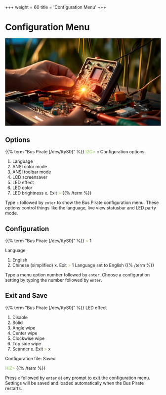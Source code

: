 +++
weight = 60
title = 'Configuration Menu'
+++



# Configuration Menu

![](./img/configuration-1024.jpg)

## Options

{{% term "Bus Pirate [/dev/ttyS0]" %}}
<span style="color:#96cb59">I2C></span> c
<span className="bp-info">
<span className="bp-info">Configuration options</span></span>
 1. <span className="bp-info">Language</span>
 2. <span className="bp-info">ANSI color mode</span>
 3. <span className="bp-info">ANSI toolbar mode</span>
 4. <span className="bp-info">LCD screensaver</span>
 5. <span className="bp-info">LED effect</span>
 6. <span className="bp-info">LED color</span>
 7. <span className="bp-info">LED brightness</span>
 x. <span className="bp-info">Exit</span>
<span style="color:#96cb59"> ></span> 
{{% /term %}}

Type ```c``` followed by ```enter``` to show the Bus Pirate configuration menu. These options control things like the language, live view statusbar and LED party mode.

## Configuration

{{% term "Bus Pirate [/dev/ttyS0]" %}}
<span style="color:#96cb59"> ></span> 1

<span className="bp-info">Language</span>
 1. <span className="bp-info">English</span>
 2. <span className="bp-info">Chinese (simplified)</span>
 x. <span className="bp-info">Exit</span>
<span style="color:#96cb59"> ></span> 1
Language <span className="bp-info">set to</span> English
{{% /term %}}

Type a menu option number followed by ```enter```. Choose a configuration setting by typing the number followed by ```enter```.

## Exit and Save
{{% term "Bus Pirate [/dev/ttyS0]" %}}
<span className="bp-info">LED effect</span>
 1. <span className="bp-info">Disable</span>
 2. <span className="bp-info">Solid</span>
 3. <span className="bp-info">Angle wipe</span>
 4. <span className="bp-info">Center wipe</span>
 5. <span className="bp-info">Clockwise wipe</span>
 6. <span className="bp-info">Top side wipe</span>
 7. <span className="bp-info">Scanner</span>
 x. <span className="bp-info">Exit</span>
<span style="color:#96cb59"> ></span> x

<span className="bp-info">Configuration file:</span> Saved

<span style="color:#96cb59">HiZ></span> 
{{% /term %}}

Press ```x``` followed by ```enter``` at any prompt to exit the configuration menu. Settings will be saved and loaded automatically when the Bus Pirate restarts.

<DiscourseComments/>

